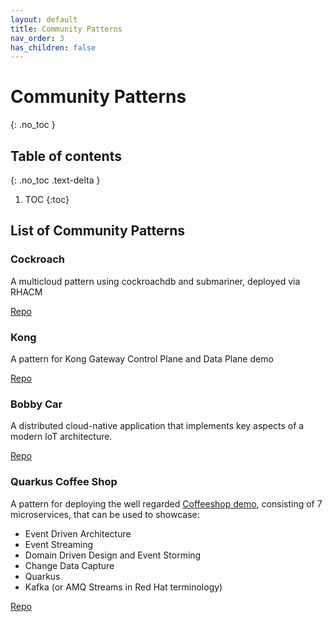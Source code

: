 ```yaml
---
layout: default
title: Community Patterns
nav_order: 3
has_children: false
---
```


# Community Patterns

{: .no_toc }

## Table of contents

{: .no_toc .text-delta }

1. TOC
{:toc}

## List of Community Patterns

### Cockroach

A multicloud pattern using cockroachdb and submariner, deployed via RHACM

[Repo](https://github.com/hybrid-cloud-patterns/cockroachdb-pattern)

### Kong

A pattern for Kong Gateway Control Plane and Data Plane demo

[Repo](https://github.com/hybrid-cloud-patterns/kong-gateway)

### Bobby Car

A distributed cloud-native application that implements key aspects of a modern IoT architecture.

[Repo](https://github.com/mbaldessari/bobbycar)

### Quarkus Coffee Shop

A pattern for deploying the well regarded [Coffeeshop demo](https://quarkuscoffeeshop.github.io), consisting of 7 microservices, that can be used to showcase:

* Event Driven Architecture
* Event Streaming
* Domain Driven Design and Event Storming
* Change Data Capture
* Quarkus
* Kafka (or AMQ Streams in Red Hat terminology)

[Repo](https://github.com/mhjacks/quarkus-coffeeshop-pattern)
